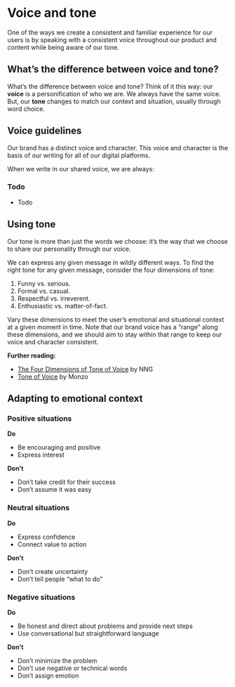 # Voice and tone

One of the ways we create a consistent and familiar experience for our users is by speaking with a consistent voice throughout our product and content while being aware of our tone.

## What’s the difference between voice and tone?

What’s the difference between voice and tone? Think of it this way: our **voice** is a personification of who we are. We always have the same voice. But, our **tone** changes to match our context and situation, usually through word choice.

## Voice guidelines

Our brand has a distinct voice and character. This voice and character is the basis of our writing for all of our digital platforms.

When we write in our shared voice, we are always:

### Todo

- Todo
    
## Using tone

Our tone is more than just the words we choose: it’s the way that we choose to share our personality through our voice.

We can express any given message in wildly different ways. To find the right tone for any given message, consider the four dimensions of tone:

1. Funny vs. serious.
2. Formal vs. casual.
3. Respectful vs. irreverent.
4. Enthusiastic vs. matter-of-fact.

Vary these dimensions to meet the user’s emotional and situational context at a given moment in time. Note that our brand voice has a “range” along these dimensions, and we should aim to stay within that range to keep our voice and character consistent.

**Further reading:**

- [The Four Dimensions of Tone of Voice](https://www.nngroup.com/articles/tone-of-voice-dimensions/) by NNG
- [Tone of Voice](https://monzo.com/tone-of-voice/) by Monzo

## Adapting to emotional context 

### Positive situations

**Do**

- Be encouraging and positive
- Express interest

**Don’t**

- Don’t take credit for their success
- Don’t assume it was easy

### Neutral situations

**Do**

- Express confidence 
- Connect value to action

**Don’t**

- Don’t create uncertainty 
- Don’t tell people “what to do”

### Negative situations

**Do**

- Be honest and direct about problems and provide next steps
- Use conversational but straightforward language

**Don’t**

- Don’t minimize the problem
- Don’t use negative or technical words
- Don’t assign emotion